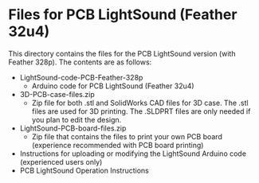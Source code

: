 # Files for PCB LightSound (Feather 32u4)
This directory contains the files for the PCB LightSound version (with Feather 328p). The contents are as follows:
- LightSound-code-PCB-Feather-328p
    - Arduino code for PCB LightSound (Feather 32u4)
- 3D-PCB-case-files.zip
    - Zip file for both .stl and SolidWorks CAD files for 3D case. The .stl files are used for 3D printing. The .SLDPRT files are only needed if you plan to edit the design.
- LightSound-PCB-board-files.zip
    - Zip file that contains the files to print your own PCB board (experience recommended with PCB board printing)
- Instructions for uploading or modifying the LightSound Arduino code (experienced users only)
- PCB LightSound Operation Instructions